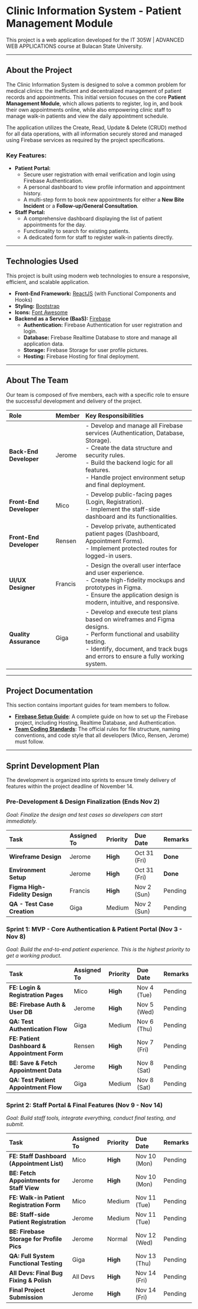 # Clinic Information System - Patient Management Module

This project is a web application developed for the IT 305W | ADVANCED WEB APPLICATIONS course at Bulacan State University.

---

## About the Project

The Clinic Information System is designed to solve a common problem for medical clinics: the inefficient and decentralized management of patient records and appointments. This initial version focuses on the core **Patient Management Module**, which allows patients to register, log in, and book their own appointments online, while also empowering clinic staff to manage walk-in patients and view the daily appointment schedule.

The application utilizes the Create, Read, Update & Delete (CRUD) method for all data operations, with all information securely stored and managed using Firebase services as required by the project specifications.

### Key Features:

- **Patient Portal:**
  - Secure user registration with email verification and login using Firebase Authentication.
  - A personal dashboard to view profile information and appointment history.
  - A multi-step form to book new appointments for either a **New Bite Incident** or a **Follow-up/General Consultation**.
- **Staff Portal:**
  - A comprehensive dashboard displaying the list of patient appointments for the day.
  - Functionality to search for existing patients.
  - A dedicated form for staff to register walk-in patients directly.

---

## Technologies Used

This project is built using modern web technologies to ensure a responsive, efficient, and scalable application.

- **Front-End Framework:** [ReactJS](https://reactjs.org/) (with Functional Components and Hooks)
- **Styling:** [Bootstrap](https://getbootstrap.com/)
- **Icons:** [Font Awesome](https://fontawesome.com/)
- **Backend as a Service (BaaS):** [Firebase](https://firebase.google.com/)
  - **Authentication:** Firebase Authentication for user registration and login.
  - **Database:** Firebase Realtime Database to store and manage all application data.
  - **Storage:** Firebase Storage for user profile pictures.
  - **Hosting:** Firebase Hosting for final deployment.

---

## About The Team

Our team is composed of five members, each with a specific role to ensure the successful development and delivery of the project.

| Role                    | Member  | Key Responsibilities                                                                                                                                                                                                                           |
| :---------------------- | :------ | :--------------------------------------------------------------------------------------------------------------------------------------------------------------------------------------------------------------------------------------------- |
| **Back-End Developer**  | Jerome  | - Develop and manage all Firebase services (Authentication, Database, Storage).<br>- Create the data structure and security rules. <br>- Build the backend logic for all features.<br>- Handle project environment setup and final deployment. |
| **Front-End Developer** | Mico    | - Develop public-facing pages (Login, Registration).<br>- Implement the staff-side dashboard and its functionalities.                                                                                                                          |
| **Front-End Developer** | Rensen  | - Develop private, authenticated patient pages (Dashboard, Appointment Forms).<br>- Implement protected routes for logged-in users.                                                                                                            |
| **UI/UX Designer**      | Francis | - Design the overall user interface and user experience.<br>- Create high-fidelity mockups and prototypes in Figma.<br>- Ensure the application design is modern, intuitive, and responsive.                                                   |
| **Quality Assurance**   | Giga    | - Develop and execute test plans based on wireframes and Figma designs.<br>- Perform functional and usability testing.<br>- Identify, document, and track bugs and errors to ensure a fully working system.                                    |

---

## Project Documentation

This section contains important guides for team members to follow.

- **[Firebase Setup Guide](./docs/FIREBASE.md)**: A complete guide on how to set up the Firebase project, including Hosting, Realtime Database, and Authentication.
- **[Team Coding Standards](./docs/STANDARDS.md)**: The official rules for file structure, naming conventions, and code style that all developers (Mico, Rensen, Jerome) must follow.

---

## Sprint Development Plan

The development is organized into sprints to ensure timely delivery of features within the project deadline of November 14.

### **Pre-Development & Design Finalization (Ends Nov 2)**

_Goal: Finalize the design and test cases so developers can start immediately._

| Task                           | Assigned To | Priority | Due Date     | Remarks  |
| :----------------------------- | :---------- | :------- | :----------- | :------- |
| **Wireframe Design**           | Jerome      | **High** | Oct 31 (Fri) | **Done** |
| **Environment Setup**          | Jerome      | **High** | Oct 31 (Fri) | **Done** |
| **Figma High-Fidelity Design** | Francis     | **High** | Nov 2 (Sun)  | Pending  |
| **QA - Test Case Creation**    | Giga        | Medium   | Nov 2 (Sun)  | Pending  |

### **Sprint 1: MVP - Core Authentication & Patient Portal (Nov 3 - Nov 8)**

_Goal: Build the end-to-end patient experience. This is the highest priority to get a working product._

| Task                                         | Assigned To | Priority | Due Date    | Remarks |
| :------------------------------------------- | :---------- | :------- | :---------- | :------ |
| **FE: Login & Registration Pages**           | Mico        | **High** | Nov 4 (Tue) | Pending |
| **BE: Firebase Auth & User DB**              | Jerome      | **High** | Nov 5 (Wed) | Pending |
| **QA: Test Authentication Flow**             | Giga        | Medium   | Nov 6 (Thu) | Pending |
| **FE: Patient Dashboard & Appointment Form** | Rensen      | **High** | Nov 7 (Fri) | Pending |
| **BE: Save & Fetch Appointment Data**        | Jerome      | **High** | Nov 8 (Sat) | Pending |
| **QA: Test Patient Appointment Flow**        | Giga        | Medium   | Nov 8 (Sat) | Pending |

### **Sprint 2: Staff Portal & Final Features (Nov 9 - Nov 14)**

_Goal: Build staff tools, integrate everything, conduct final testing, and submit._

| Task                                       | Assigned To | Priority | Due Date     | Remarks |
| :----------------------------------------- | :---------- | :------- | :----------- | :------ |
| **FE: Staff Dashboard (Appointment List)** | Mico        | **High** | Nov 10 (Mon) | Pending |
| **BE: Fetch Appointments for Staff View**  | Jerome      | **High** | Nov 10 (Mon) | Pending |
| **FE: Walk-in Patient Registration Form**  | Mico        | Medium   | Nov 11 (Tue) | Pending |
| **BE: Staff-side Patient Registration**    | Jerome      | Medium   | Nov 11 (Tue) | Pending |
| **BE: Firebase Storage for Profile Pics**  | Jerome      | Normal   | Nov 12 (Wed) | Pending |
| **QA: Full System Functional Testing**     | Giga        | **High** | Nov 13 (Thu) | Pending |
| **All Devs: Final Bug Fixing & Polish**    | All Devs    | **High** | Nov 14 (Fri) | Pending |
| **Final Project Submission**               | Jerome      | **High** | Nov 14 (Fri) | Pending |

